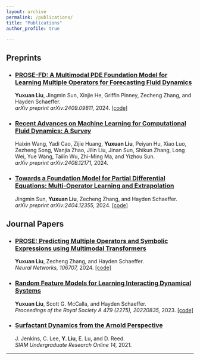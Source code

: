 ```yaml
---
layout: archive
permalink: /publications/
title: "Publications"
author_profile: true

---
```


## Preprints

- ### [PROSE-FD: A Multimodal PDE Foundation Model for Learning Multiple Operators for Forecasting Fluid Dynamics](https://arxiv.org/abs/2409.09811) 
  
  **Yuxuan Liu**, Jingmin Sun, Xinjie He, Griffin Pinney, Zecheng Zhang, and Hayden Schaeffer. \
  *arXiv preprint arXiv:2409.09811,* 2024. [[code]](https://github.com/felix-lyx/prose)

- ### [Recent Advances on Machine Learning for Computational Fluid Dynamics: A Survey](https://arxiv.org/abs/2408.12171)

  Haixin Wang, Yadi Cao, Zijie Huang, **Yuxuan Liu**, Peiyan Hu, Xiao Luo, Zezheng Song, Wanjia Zhao, Jilin Liu, Jinan Sun, Shikun Zhang, Long Wei, Yue Wang, Tailin Wu, Zhi-Ming Ma, and Yizhou Sun. \
  *arXiv preprint arXiv:2408.12171,* 2024. 

- ### [Towards a Foundation Model for Partial Differential Equations: Multi-Operator Learning and Extrapolation](https://arxiv.org/abs/2404.12355)
  
  Jingmin Sun, **Yuxuan Liu**, Zecheng Zhang, and Hayden Schaeffer. \
  *arXiv preprint arXiv:2404.12355,* 2024. [[code]](https://github.com/felix-lyx/prose)
  

## Journal Papers

- ### [PROSE: Predicting Multiple Operators and Symbolic Expressions using Multimodal Transformers](https://doi.org/10.1016/j.neunet.2024.106707)

  **Yuxuan Liu**, Zecheng Zhang, and Hayden Schaeffer. \
  *Neural Networks, 106707,* 2024. [[code]](https://github.com/felix-lyx/prose)

- ### [Random Feature Models for Learning Interacting Dynamical Systems](https://doi.org/10.1098/rspa.2022.0835)

  **Yuxuan Liu**, Scott G. McCalla, and Hayden Schaeffer. \
  *Proceedings of the Royal Society A 479 (2275), 20220835,* 2023. [[code]](https://github.com/felix-lyx/random_feature_interacting_system)
  
- ### [Surfactant Dynamics from the Arnold Perspective](https://www.siam.org/media/pfjj1noh/s137814pdf.pdf)

  J. Jenkins, C. Lee, **Y. Liu**, E. Lu, and D. Reed.\
  *SIAM Undergraduate Research Online 14,* 2021.

---